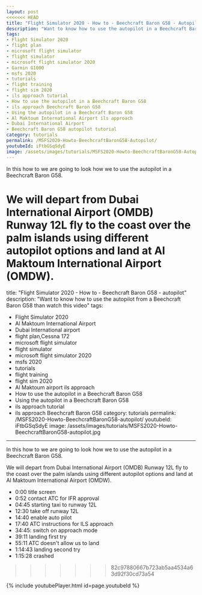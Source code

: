 ```yaml
---
layout: post
<<<<<<< HEAD
title: "Flight Simulator 2020 - How to - Beechcraft Baron G58 - Autopilot"
description: "Want to know how to use the autopilot in a Beechcraft Baron G58 than view this video"
tags:
- Flight Simulator 2020
- flight plan
- microsoft flight simulator
- flight simulator
- microsoft flight simulator 2020 
- Garmin G1000
- msfs 2020 
- tutorials 
- flight training
- flight sim 2020
- ils approach tutorial
- How to use the autopilot in a Beechcraft Baron G58
- ils approach Beechcraft Baron G58
- Using the autopilot in a Beechcraft Baron G58
- Al Maktoum International Airport ils approach
- Dubai International Airport
- Beechcraft Baron G58 autopilot tutorial
category: tutorials
permalink: /MSFS2020-Howto-BeechcraftBaronG58-Autopilot/
youtubeId: iFtbGSqSdyE
image: /assets/images/tutorials/MSFS2020-Howto-BeechcraftBaronG58-Autopilot.jpg
---
```

In this how to we are going to look how we to use the autopilot in a Beechcraft Baron G58.

We will depart from Dubai International Airport
(OMDB) Runway 12L fly to the coast over the palm islands using different autopilot options and land at Al Maktoum International Airport (OMDW).
=======
title: "Flight Simulator 2020 - How to - Beechcraft Baron G58 - autopilot"
description: "Want to know how to use the autopilot from a Beechcraft Baron G58 than watch this video"
tags:
- Flight Simulator 2020
- Al Maktoum International Airport
- Dubai International airport
- flight plan,Cessna 172
- microsoft flight simulator
- flight simulator
- microsoft flight simulator 2020
- msfs 2020
- tutorials
- flight training
- flight sim 2020
- Al Maktoum airport ils approach
- How to use the autopilot in a Beechcraft Baron G58
- Using the autopilot in a Beechcraft Baron G58
- ils approach tutorial
- ils approach Beechcraft Baron G58
category: tutorials
permalink: /MSFS2020-Howto-BeechcraftBaronG58-autopilot/
youtubeId: iFtbGSqSdyE
image: /assets/images/tutorials/MSFS2020-Howto-BeechcraftBaronG58-autopilot.jpg
---
In this how to we are going to look how we to use the autopilot in a Beechcraft Baron G58.

We will depart from Dubai International Airport (OMDB) Runway 12L fly to the coast over the palm islands using different autopilot options and land at Al Maktoum International Airport (OMDW).

* 0:00 title screen
* 0:52 contact ATC for IFR approval
* 04:45 starting taxi to runway 12L
* 12:30 take off runway 12L
* 14:40 enable auto pilot
* 17:40 ATC instructions for ILS approach
* 34:45: switch on approach mode
* 39:11 landing first try
* 55:11 ATC doesn't allow us to land
* 1:14:43 landing second try
* 1:15:28 crashed
>>>>>>> 82c97880667b723ab5aa4534a63d92f30cd73a54

{% include youtubePlayer.html id=page.youtubeId %}